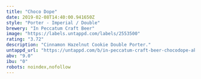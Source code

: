 ```yaml
---
title: "Choco Dope"
date: 2019-02-08T14:40:00.941650Z
style: "Porter - Imperial / Double"
brewery: "In Peccatum Craft Beer"
image: "https://labels.untappd.com/labels/2553500"
rating: "3.72"
description: "Cinnamon Hazelnut Cookie Double Porter."
untappd_url: "https://untappd.com/b/in-peccatum-craft-beer-chocodope-aka-nutella-porter/2553500"
abv: "9.0"
ibu: "0"
robots: noindex,nofollow
---
```

